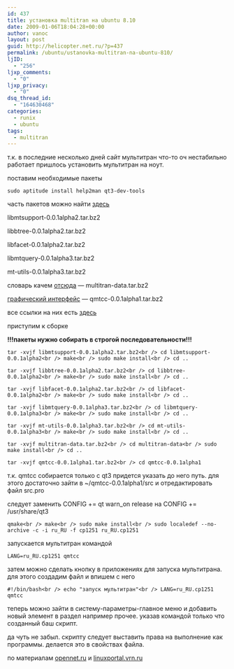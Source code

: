 ```yaml
---
id: 437
title: установка multitran на ubuntu 8.10
date: 2009-01-06T18:04:28+00:00
author: vanoc
layout: post
guid: http://helicopter.net.ru/?p=437
permalink: /ubuntu/ustanovka-multitran-na-ubuntu-810/
ljID:
  - "256"
ljxp_comments:
  - "0"
ljxp_privacy:
  - "0"
dsq_thread_id:
  - "164630468"
categories:
  - runix
  - ubuntu
tags:
  - multitran
---
```

т.к. в последние несколько дней сайт мультитран что-то оч нестабильно работает пришлось установить мультитран на ноут.

поставим необходимые пакеты
  
`sudo aptitude install help2man qt3-dev-tools`
  
часть пакетов можно найти [здесь](http://sourceforge.net/project/showfiles.php?group_id=119871&package_id=135664)

libmtsupport-0.0.1alpha2.tar.bz2
  
libbtree-0.0.1alpha2.tar.bz2
  
libfacet-0.0.1alpha2.tar.bz2

libmtquery-0.0.1alpha3.tar.bz2
  
mt-utils-0.0.1alpha3.tar.bz2

словарь качем [отсюда](http://sourceforge.net/project/showfiles.php?group_id=119871&package_id=135665) &#8212; multitran-data.tar.bz2

[графический интерфейс](http://sourceforge.net/project/showfiles.php?group_id=119871&package_id=142350) &#8212; qmtcc-0.0.1alpha1.tar.bz2

все ссылки на них есть [здесь](http://multitran.sourceforge.net/)

приступим к сборке

**!!!пакеты нужно собирать в строгой последовательности!!!**

<!--more-->


  
`tar -xvjf libmtsupport-0.0.1alpha2.tar.bz2<br />
cd libmtsupport-0.0.1alpha2<br />
make<br />
sudo make install<br />
cd ..`

`tar -xvjf libbtree-0.0.1alpha2.tar.bz2<br />
cd libbtree-0.0.1alpha2<br />
make<br />
sudo make install<br />
cd ..`

`tar -xvjf libfacet-0.0.1alpha2.tar.bz2<br />
cd libfacet-0.0.1alpha2<br />
make<br />
sudo make install<br />
cd ..`

`tar -xvjf libmtquery-0.0.1alpha3.tar.bz2<br />
cd libmtquery-0.0.1alpha3<br />
make<br />
sudo make install<br />
cd ..`

`tar -xvjf mt-utils-0.0.1alpha3.tar.bz2<br />
cd mt-utils-0.0.1alpha3<br />
make<br />
sudo make install<br />
cd ..`

`tar -xvjf multitran-data.tar.bz2<br />
cd multitran-data<br />
sudo make install<br />
cd ..`

`tar -xvjf qmtcc-0.0.1alpha1.tar.bz2<br />
cd qmtcc-0.0.1alpha1`
  
т.к. qmtcc собирается только с qt3 придется указать до него путь. для этого достаточно зайти в ~/qmtcc-0.0.1alpha1/src и отредактировать файл src.pro
  
следует заменить CONFIG += qt warn_on release на CONFIG += /usr/share/qt3
  
`qmake<br />
make<br />
sudo make install<br />
sudo localedef --no-archive -c -i ru_RU -f cp1251 ru_RU.cp1251`
  
запускается мультитран командой
  
`LANG=ru_RU.cp1251 qmtcc`
  
затем можно сделать кнопку в приложениях для запуска мультитрана. для этого создадим файл и впишем с него
  
`#!/bin/bash<br />
echo "запуск мультитран"<br />
LANG=ru_RU.cp1251 qmtcc`
  
теперь можно зайти в систему-параметры-главное меню и добавить новый элемент в раздел например прочее. указав командой только что созданный баш скрипт.
  
да чуть не забыл. скрипту следует выставить права на выполнение как программы. делается это в свойствах файла.

по материалам [opennet.ru](http://www.opennet.ru/openforum/vsluhforumID3/12151.html#1) и [linuxportal.vrn.ru](http://linuxportal.vrn.ru/?q=node/25)